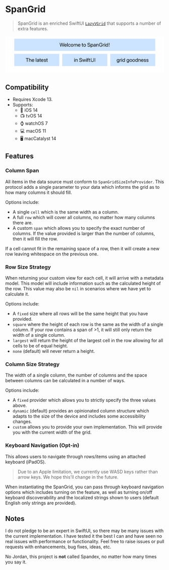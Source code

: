 # SpanGrid

> SpanGrid is an enriched SwiftUI [`LazyVGrid`](https://developer.apple.com/documentation/swiftui/lazyvgrid) that supports a number of extra features.


<picture>
  <source srcset="https://raw.githubusercontent.com/Sherlouk/SpanGrid/main/Tests/__Snapshots__/SpanGridExampleImageGenerator/testREADME.dark.png" media="(prefers-color-scheme: dark)">
  <img src="https://raw.githubusercontent.com/Sherlouk/SpanGrid/main/Tests/__Snapshots__/SpanGridExampleImageGenerator/testREADME.light.png" alt="A basic example output of a SpanGrid with four cells reading the sentence: Welcome to SpanGrid! The latest in SwiftUI grid goodness.">
</picture>


## Compatibility

* Requires Xcode 13.
* Supports:
    * 📱 iOS 14
    * 📺 tvOS 14
    * ⌚️ watchOS 7
    * 💻 macOS 11
    * 🖥 macCatalyst 14

## Features

### Column Span

All items in the data source must conform to `SpanGridSizeInfoProvider`. This protocol adds a single parameter to your
data which informs the grid as to how many columns it should fill.

Options include:
* A single `cell` which is the same width as a column.
* A full `row` which will cover all columns, no matter how many columns there are.
* A custom `span` which allows you to specify the exact number of columns. If the value provided is larger than the number of columns, then it will fill the row.

If a cell cannot fit in the remaining space of a row, then it will create a new row leaving whitespace on the previous one.

### Row Size Strategy

When returning your custom view for each cell, it will arrive with a metadata model. This model will include information
such as the calculated height of the row. This value may also be `nil` in scenarios where we have yet to calculate it.

Options include:
* A `fixed` size where all rows will be the same height that you have provided.
* `square` where the height of each row is the same as the width of a single column. If your row contains a span of >1, it will still only return the width of a single column.
* `largest` will return the height of the largest cell in the row allowing for all cells to be of equal height.
* `none` (default) will never return a height.

### Column Size Strategy

The width of a single column, the number of columns and the space between columns can be calculated in a number of ways.

Options include:
* A `fixed` provider which allows you to strictly specify the three values above.
* `dynamic` (default) provides an opinionated column structure which adapts to the size of the device and includes some accessibility changes.
* `custom` allows you to provide your own implementation. This will provide you with the current width of the grid. 

### Keyboard Navigation (Opt-in)

This allows users to navigate through rows/items using an attached keyboard (iPadOS).

> Due to an Apple limitation, we currently use WASD keys rather than arrow keys. We hope this'll change in the future.

When instantiating the SpanGrid, you can pass through keyboard navigation options which includes turning on the feature,
as well as turning on/off keyboard discoverability and the localized strings shown to users (default English only strings 
are provided).

## Notes

I do not pledge to be an expert in SwiftUI, so there may be many issues with the current implementation. I have tested it
the best I can and have seen no real issues with performance or functionality. Feel free to raise issues or pull requests
with enhancements, bug fixes, ideas, etc.

No Jordan, this project is **not** called Spandex, no matter how many times you say it.
